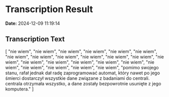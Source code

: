 ﻿# Transcription Result
**Date:** 2024-12-09 11:19:14

## Transcription Text

[
    "nie wiem",
    "nie wiem",
    "nie wiem",
    "nie wiem",
    "nie wiem",
    "nie wiem",
    "nie wiem",
    "nie wiem",
    "nie wiem",
    "nie wiem",
    "nie wiem",
    "nie wiem",
    "nie wiem",
    "nie wiem",
    "nie wiem",
    "nie wiem",
    "nie wiem",
    "nie wiem",
    "nie wiem",
    "nie wiem",
    "nie wiem",
    "nie wiem",
    "nie wiem",
    "pomimo swojego stanu, rafał jednak dał radę zaprogramować automat, który nawet po jego śmierci dostarczył wszystkie dane związane z badaniami do centrali. centrala otrzymała wszystko, a dane zostały bezpowrotnie usunięte z jego komputera."
]
